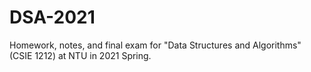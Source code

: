 # DSA-2021

Homework, notes, and final exam for "Data Structures and Algorithms" (CSIE 1212) at NTU in 2021 Spring.

